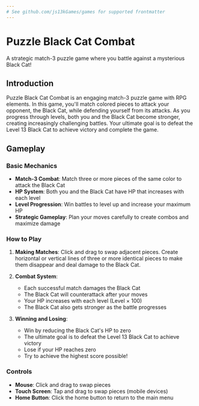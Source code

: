 ```yaml
---
# See github.com/js13kGames/games for supported frontmatter
---
```

# Puzzle Black Cat Combat

A strategic match-3 puzzle game where you battle against a mysterious Black Cat!

## Introduction

Puzzle Black Cat Combat is an engaging match-3 puzzle game with RPG elements. In this game, you'll match colored pieces to attack your opponent, the Black Cat, while defending yourself from its attacks. As you progress through levels, both you and the Black Cat become stronger, creating increasingly challenging battles. Your ultimate goal is to defeat the Level 13 Black Cat to achieve victory and complete the game.

## Gameplay

### Basic Mechanics

- **Match-3 Combat**: Match three or more pieces of the same color to attack the Black Cat
- **HP System**: Both you and the Black Cat have HP that increases with each level
- **Level Progression**: Win battles to level up and increase your maximum HP
- **Strategic Gameplay**: Plan your moves carefully to create combos and maximize damage

### How to Play

1. **Making Matches**: Click and drag to swap adjacent pieces. Create horizontal or vertical lines of three or more identical pieces to make them disappear and deal damage to the Black Cat.

2. **Combat System**:
   - Each successful match damages the Black Cat
   - The Black Cat will counterattack after your moves
   - Your HP increases with each level (Level × 100)
   - The Black Cat also gets stronger as the battle progresses

3. **Winning and Losing**:
   - Win by reducing the Black Cat's HP to zero
   - The ultimate goal is to defeat the Level 13 Black Cat to achieve victory
   - Lose if your HP reaches zero
   - Try to achieve the highest score possible!

### Controls

- **Mouse**: Click and drag to swap pieces
- **Touch Screen**: Tap and drag to swap pieces (mobile devices)
- **Home Button**: Click the home button to return to the main menu